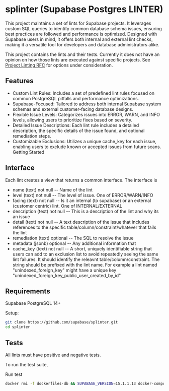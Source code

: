 # splinter (Supabase Postgres LINTER)

This project maintains a set of lints for Supabase projects. It leverages custom SQL queries to identify common database schema issues, ensuring best practices are followed and performance is optimized. Designed with Supabase users in mind, it offers both internal and external lint checks, making it a versatile tool for developers and database administrators alike.

This project contains the lints and their tests. Currently it does not have an opinion on how those lints are executed against specific projects. See [Project Linting RFC](https://www.notion.so/supabase/Project-Lints-f34e7b24bb5846c188c8096ad10eb045) for options under consideration.

## Features

- Custom Lint Rules: Includes a set of predefined lint rules focused on common PostgreSQL pitfalls and performance optimizations.
- Supabase-Focused: Tailored to address both internal Supabase system schemas and external customer-facing database designs.
- Flexible Issue Levels: Categorizes issues into ERROR, WARN, and INFO levels, allowing users to prioritize fixes based on severity.
- Detailed Issue Descriptions: Each lint rule includes a detailed description, the specific details of the issue found, and optional remediation steps.
- Customizable Exclusions: Utilizes a unique cache_key for each issue, enabling users to exclude known or accepted issues from future scans.
Getting Started

## Interface

Each lint creates a view that returns a common interface. The interface is

- name (text) not null -- Name of the lint
- level (text) not null -- The level of issue. One of ERROR/WARN/INFO
- facing (text) not null -- Is it an internal (to supabase) or an external (customer centric)  lint. One of INTERNAL/EXTERNAL
- description (text) not null -- This is a description of the lint and why its an issue
- detail (text) not null -- A text description of the issue that includes references to the specific table/column/constraint/whatever that fails the lint
- remediation (text) optional -- The SQL to resolve the issue
- metadata (jsonb) optional -- Any additional information that 
- cache_key (text) not null -- A short, uniquely identifiable string that users can add to an exclusion list to avoid repeatedly seeing the same lint failures. It should identify the releavnt table/column/constraint. The string should be prefixed with the lint name. For example a lint named "unindexed_foreign_key" might have a unique key "unindexed_foreign_key_public_user_created_by_id"

## Requirements

Supabase PostgreSQL 14+

Setup:

```sh
git clone https://github.com/supabase/splinter.git
cd splinter
```

## Tests

All lints must have positive and negative tests.

To run the test suite, 

Run test
```sh
docker rmi -f dockerfiles-db && SUPABASE_VERSION=15.1.1.13 docker-compose -f dockerfiles/docker-compose.yml run --rm test
```
